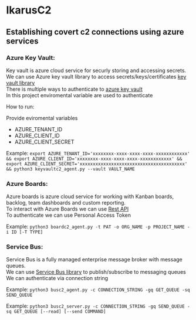 # IkarusC2
## Establishing covert c2 connections using azure services

### Azure Key Vault:

Key vault is azure cloud service for securly storing and accessing secrets. <br>
We can use Azure key vault library to access secrets/keys/certificates [key vault library](https://learn.microsoft.com/en-us/python/api/overview/azure/key-vault?view=azure-python) <br>
There is multiple ways to authenticate to [azure key vault](https://learn.microsoft.com/en-us/python/api/overview/azure/identity-readme?view=azure-python) <br>
In this project enviromental variable are used to authenticate

How to run:

Provide eviromental variables
- AZURE_TENANT_ID
- AZURE_CLIENT_ID
- AZURE_CLIENT_SECRET

Example: `export AZURE_TENANT_ID='xxxxxxxx-xxxx-xxxx-xxxx-xxxxxxxxxxxx' && export AZURE_CLIENT_ID='xxxxxxxx-xxxx-xxxx-xxxx-xxxxxxxxxxxx' && export AZURE_CLIENT_SECRET='xxxxxxxxxxxxxxxxxxxxxxxxxxxxxxxxxxxxxxxx' && python3 keyvaultc2_agent.py --vault VAULT_NAME`

### Azure Boards:

Azure boards is azure cloud service for working with Kanban boards, backlog, team dashboards and custom reporting. <br>
To interact with Azure Boards we can use [Rest API](https://learn.microsoft.com/en-us/rest/api/azure/devops/work/?view=azure-devops-rest-7.1)
<br>
To authenticate we can use Personal Access Token

Example: `python3 boardc2_agent.py -t PAT -o ORG_NAME -p PROJECT_NAME -i ID [-T TYPE]`

### Service Bus:

Service Bus is a fully managed enterprise message broker with message queues. <br>
We can use [Service Bus library](https://learn.microsoft.com/en-us/python/api/overview/azure/service-bus?view=azure-python&preserve-view=true) to publish/subscribe to messaging queues <br>
We can authenticate via connection string

Example: `python3 busc2_agent.py -c CONNECTION_STRING -gq GET_QUEUE -sq SEND_QUEUE`

Example: `python3 busc2_server.py -c CONNECTION_STRING -gq SEND_QUEUE -sq GET_QUEUE [--read] [--send COMMAND]`